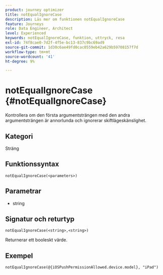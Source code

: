 ```yaml
---
product: journey optimizer
title: notEqualIgnoreCase
description: Läs mer om funktionen notEqualIgnoreCase
feature: Journeys
role: Data Engineer, Architect
level: Experienced
keywords: notEqualIgnoreCase, funktion, uttryck, resa
exl-id: 74f8cae0-7d2f-4f5e-bc13-837c9bc69ad9
source-git-commit: 1d30c6ae49fd0cac0559eb42a629b59708157f7d
workflow-type: tm+mt
source-wordcount: '41'
ht-degree: 9%

---
```


# notEqualIgnoreCase {#notEqualIgnoreCase}

Kontrollera om den första argumentsträngen med den andra argumentsträngen är annorlunda och ignorerar skiftlägeskänslighet.

## Kategori

Sträng

## Funktionssyntax

`notEqualIgnoreCase(<parameters>)`

## Parametrar

* string

## Signatur och returtyp

`notEqualIgnoreCase(<string>,<string>)`

Returnerar ett booleskt värde.

## Exempel

`notEqualIgnoreCase(@{iOSPushPermissionAllowed.device.model}, "iPad")`
